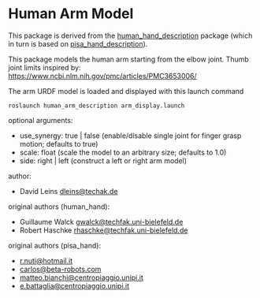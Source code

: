 Human Arm Model
===============

This package is derived from the [human_hand_description](https://github.com/ubi-agni/human_hand) package (which in turn is based on [pisa_hand_description](https://github.com/WEARHAP/hand-models/tree/master/pisa_hand_description)).


This package models the human arm starting from the elbow joint.
Thumb joint limits inspired by: https://www.ncbi.nlm.nih.gov/pmc/articles/PMC3653006/


The arm URDF model is loaded and displayed with this launch command

```
roslaunch human_arm_description arm_display.launch
```

optional arguments:
- use_synergy: true | false (enable/disable single joint for finger grasp motion; defaults to true)
- scale: float (scale the model to an arbitrary size; defaults to 1.0)
- side: right | left (construct a left or right arm model) 

author:
- David Leins dleins@techak.de

original authors (human_hand):
- Guillaume Walck gwalck@techfak.uni-bielefeld.de
- Robert Haschke rhaschke@techfak.uni-bielefeld.de

original authors (pisa_hand):
- r.nuti@hotmail.it
- carlos@beta-robots.com
- matteo.bianchi@centropiaggio.unipi.it
- e.battaglia@centropiaggio.unipi.it
